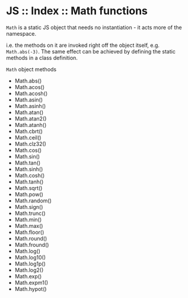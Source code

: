 # JS :: Index :: Math functions

`Math` is a static JS object that needs no instantiation - it acts more of the namespace.


i.e. the methods on it are invoked right off the object itself, e.g. `Math.abs(-3)`. The same effect can be achieved by defining the static methods in a class definition.


`Math` object methods
- Math.abs()
- Math.acos()
- Math.acosh()
- Math.asin()
- Math.asinh()
- Math.atan()
- Math.atan2()
- Math.atanh()
- Math.cbrt()
- Math.ceil()
- Math.clz32()
- Math.cos()
- Math.sin()
- Math.tan()
- Math.sinh()
- Math.cosh()
- Math.tanh()
- Math.sqrt()
- Math.pow()
- Math.random()
- Math.sign()
- Math.trunc()
- Math.min()
- Math.max()
- Math.floor()
- Math.round()
- Math.fround()
- Math.log()
- Math.log10()
- Math.log1p()
- Math.log2()
- Math.exp()
- Math.expm1()
- Math.hypot()
